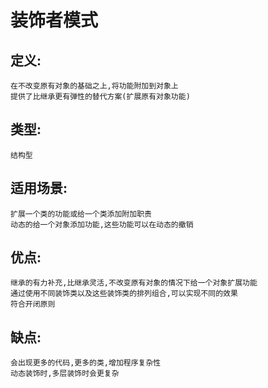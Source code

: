 # 装饰者模式


## 定义:

    在不改变原有对象的基础之上,将功能附加到对象上
    提供了比继承更有弹性的替代方案(扩展原有对象功能)
    
## 类型:

    结构型
    
## 适用场景:

    扩展一个类的功能或给一个类添加附加职责
    动态的给一个对象添加功能,这些功能可以在动态的撤销
    
## 优点:

    继承的有力补充,比继承灵活,不改变原有对象的情况下给一个对象扩展功能
    通过使用不同装饰类以及这些装饰类的排列组合,可以实现不同的效果
    符合开闭原则

## 缺点:

    会出现更多的代码,更多的类,增加程序复杂性
    动态装饰时,多层装饰时会更复杂